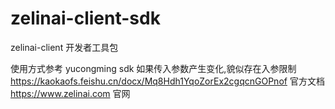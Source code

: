 # zelinai-client-sdk
zelinai-client 开发者工具包

使用方式参考 yucongming sdk 
如果传入参数产生变化,貌似存在入参限制
https://kaokaofs.feishu.cn/docx/Mq8Hdh1YqoZorEx2cgqcnGOPnof
官方文档
https://www.zelinai.com
官网
